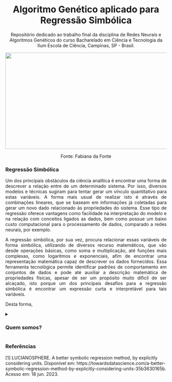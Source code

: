 <h1 align="center"> Algoritmo Genético aplicado para Regressão Simbólica </h1>

<p align="center"> Repositório dedicado ao trabalho final da disciplina de Redes Neurais e Algoritmos Genéticos do curso Bacharelado em Ciência e Tecnologia da Ilum Escola de Ciência, Campinas, SP - Brasil. </p>

<p align="center"> <img src="https://github.com/aaaaclarinha/aaaaclarinha/assets/106619091/b0a94d54-b3a7-4373-afc6-b1fbf1d26b2c", width=900, height=300></p>
<p align="center"> Fonte: Fabiana da Fonte

<h3> Regressão Simbólica </h3>

<p align="justify"> Um dos principais obstáculos da ciência analítica é encontrar uma forma de descrever a relação entre de um determinado sistema. Por isso, diversos modelos e técnicas sugiram para tentar gerar um vínculo quantitativo para estas variáveis. A forma mais usual de realizar isto é através de combinações lineares, que se baseam em informações já coletadas para gerar um novo dado relacionado às propriedades do sistema. Esse tipo de regressão oferece vantagens como facilidade na interpretação do modelo e na relação com conceitos ligados as dados, bem como possue um baixo custo computacional para o processamento de dados, comparado a redes neurais, por exemplo. </p>

<p align="justify"> A regressão simbólica, por sua vez, procura relacionar essas variáveis de forma simbólica, utilizando de diversos recurso matemáticos, que vão desde operações básicas, como soma e multiplicação, até funções mais complexas, como logaritmos e exponenciais, afim de encontrar uma representação matemática capaz de descrever os dados fornecidos. Essa ferramenta tecnológica permite identificar padrões de comportamento em conjuntos de dados e pode até auxiliar a descrição matemática de propriedades físicas, apesar de ser um propósito muito dificil de ser alcaçado, isto porque um dos principais desafios para a regressão simbólica é encontrar um expressão curta e interpretável para tais variáveis.</p>

<p align="justify"> Desta forma, 

<details><summary><h3 align="justify"> Quem somos? </h3></summary>
  
<p align="justify"> Somos alunos da Ilum Escola de Ciência! Nosso curso é voltado para uma formação interdisciplinar em Ciência e Tecnologia. Por aqui exploramos diversas áreas do conhecimento e somos convidados a pensar ciência de forma independente e inovadora. </p>

<p align="justify"> Com base nisto, trazemos projetos multidisciplinares, incrementados principalmente em Python, para a plataforma do GitHub. Para conhecer um pouco mais de nosso trabalho, visite nossos perfis:</p>

- Ana Clara Brandão - https://github.com/aaaaclarinha
- Heitor Ribeiro - https://github.com/Vendedor-de-Automoveis
- Marcos de Cerqueira - https://github.com/Karl-Marcos
- Sophia Michel - https://github.com/Sophlechim
  
    </details>
    
  <h3> Referências </h3>
    
<p> [1] LUCIANOSPHERE. A better symbolic regression method, by explicitly considering units. Disponível em: https://towardsdatascience.com/a-better-symbolic-regression-method-by-explicitly-considering-units-35b3630165b. Acesso em: 18 jun. 2023.

‌</p>
    
